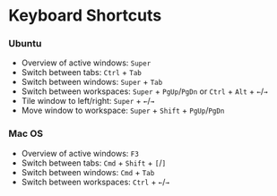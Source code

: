 # Keyboard Shortcuts

### Ubuntu

- Overview of active windows: `Super`
- Switch between tabs: `Ctrl` + `Tab`
- Switch between windows: `Super` + `Tab`
- Switch between workspaces: `Super` + `PgUp`/`PgDn` or `Ctrl` + `Alt` + `←`/`→`
- Tile window to left/right: `Super` + `←`/`→`
- Move window to workspace: `Super` + `Shift` + `PgUp`/`PgDn`

### Mac OS

- Overview of active windows: `F3`
- Switch between tabs: `Cmd` + `Shift` + `[`/`]`
- Switch between windows: `Cmd` + `Tab`
- Switch between workspaces: `Ctrl` + `←`/`→`
